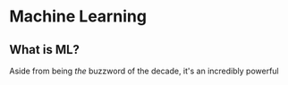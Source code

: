 # Machine Learning

## What is ML?
Aside from being *the* buzzword of the decade, it's an incredibly powerful 